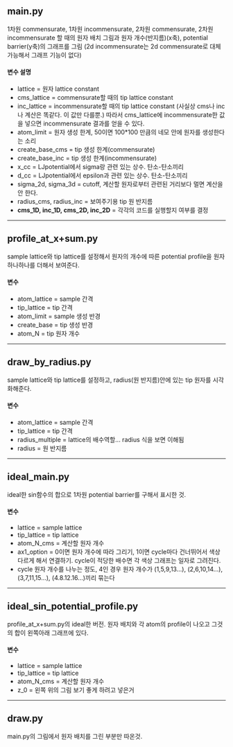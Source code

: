 
## main.py

1차원 commensurate, 1차원 incommensurate, 2차원 commensurate, 2차원 incommensurate 할 때의 원자 배치 그림과 원자 개수(반지름)(x축), potential barrier(y축)의 그래프를 그림
(2d incommensurate는 2d commensurate로 대체 가능해서 그래프 기능이 없다)

#### 변수 설명

+ lattice = 원자 lattice constant
+ cms_lattice = commensurate할 때의 tip lattice constant
+ inc_lattice = incommensurate할 때의 tip lattice constant
(사실상 cms나 inc나 계산은 똑같다. 이 값만 다를뿐.)
따라서 cms_lattice에 incommensurate한 값을 넣으면 incommensurate 결과를 얻을 수 있다.
+ atom_limit = 원자 생성 한계, 50이면 100*100 만큼의 네모 안에 원자를 생성한다는 소리
+ create_base_cms = tip 생성 한계(commensurate)
+ create_base_inc = tip 생성 한계(incommensurate)
+ x_cc = LJpotential에서 sigma랑 관련 있는 상수. 탄소-탄소끼리
+ d_cc = LJpotential에서 epsilon과 관련 있는 상수. 탄소-탄소끼리
+ sigma_2d, sigma_3d = cutoff, 계산할 원자로부터 관련된 거리보다 멀면 계산을 안 한다.
+ radius_cms, radius_inc = 보여주기용 tip 원 반지름
+ **cms_1D, inc_1D, cms_2D, inc_2D** = 각각의 코드를 실행할지 여부를 결정

- - - 

## profile_at_x+sum.py
sample lattice와 tip lattice를 설정해서 원자의 개수에 따른 potential profile을 원자 하나하나를 더해서 보여준다.

#### 변수
+ atom_lattice = sample 간격
+ tip_lattice = tip 간격
+ atom_limit = sample 생성 반경
+ create_base = tip 생성 반경
+ atom_N = tip 원자 개수

- - -

## draw_by_radius.py
sample lattice와 tip lattice를 설정하고, radius(원 반지름)안에 있는 tip 원자를 시각화해준다.

#### 변수
+ atom_lattice = sample 간격
+ tip_lattice = tip 간격
+ radius_multiple = lattice의 배수역할... radius 식을 보면 이해됨
+ radius = 원 반지름

- - -

## ideal_main.py
ideal한 sin함수의 합으로 1차원 potential barrier를 구해서 표시한 것.

#### 변수
+ lattice = sample lattice
+ tip_lattice = tip lattice
+ atom_N_cms = 계산할 원자 개수
+ ax1_option = 0이면 원자 개수에 따라 그리기, 1이면 cycle마다 건너뛰어서 색상 다르게 해서 연결하기. cycle이 적당한 배수면 각 색상 그래프는 일자로 그려진다.
+ cycle 원자 개수를 나누는 정도, 4인 경우 원자 개수가 (1,5,9,13...), (2,6,10,14...), (3,7,11,15...), (4.8.12.16...)끼리 묶는다

- - -

## ideal_sin_potential_profile.py
profile_at_x+sum.py의 ideal한 버전. 원자 배치와 각 atom의 profile이 나오고 그것의 합이 왼쪽아래 그래프에 있다.

#### 변수
+ lattice = sample lattice
+ tip_lattice = tip lattice
+ atom_N_cms = 계산할 원자 개수
+ z_0 = 왼쪽 위의 그림 보기 좋게 하려고 넣은거

- - -

## draw.py
main.py의 그림에서 원자 배치를 그린 부분만 따온것.
